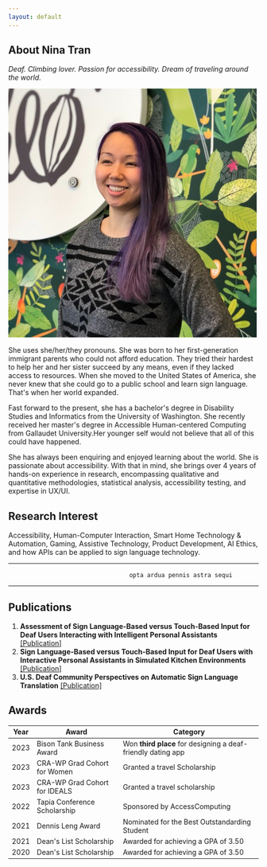 ```yaml
---
layout: default
---
```

## About Nina Tran
*Deaf. Climbing lover. Passion for accessibility. Dream of traveling around the world.* 

<img class="profile-picture" src="prof_pic.jpg">

She uses she/her/they pronouns. She was born to her first-generation immigrant parents who could not afford education. They tried their hardest to help her and her sister succeed by any means, even if they lacked access to resources. When she moved to the United States of America, she never knew that she could go to a public school and learn sign language. That's when her world expanded. 

Fast forward to the present, she has a bachelor's degree in Disability Studies and Informatics from the University of Washington. She recently received her master's degree in Accessible Human-centered Computing from Gallaudet University.Her younger self would not believe that all of this could have happened. 

She has always been enquiring and enjoyed learning about the world. She is passionate about accessibility. With that in mind, she brings over 4 years of hands-on experience in research, encompassing qualitative and quantitative methodologies, statistical analysis, accessibility testing, and expertise in UX/UI. 

## Research Interest

Accessibility, Human-Computer Interaction, Smart Home Technology & Automation, Gaming, Assistive Technology, Product Development, AI Ethics, and how APIs can be applied to sign language technology. 

---
                                      opta ardua pennis astra sequi 

---

## Publications

1. **Assessment of Sign Language-Based versus Touch-Based Input for Deaf Users Interacting with Intelligent Personal Assistants** [[Publication]](https://doi.org/10.1145/3613904.3642094) 
3. **Sign Language-Based versus Touch-Based Input for Deaf Users with Interactive Personal Assistants in Simulated Kitchen Environments** [[Publication]](https://doi.org/10.1145/3613905.3651075)
4. **U.S. Deaf Community Perspectives on Automatic Sign Language Translation** [[Publication]](https://doi.org/10.1145/3597638.3614507)
   
## Awards

Year | Award | Category
-----|-------|--------
2023 | Bison Tank Business Award  | Won **third place** for designing a deaf-friendly dating app 
2023 | CRA-WP Grad Cohort for Women | Granted a travel Scholarship
2023 | CRA-WP Grad Cohort for IDEALS | Granted a travel scholarship
2022 | Tapia Conference Scholarship | Sponsored by AccessComputing
2021 | Dennis Leng Award | Nominated for the Best Outstandarding Student
2021 | Dean's List Scholarship | Awarded for achieving a GPA of 3.50 
2020 | Dean's List Scholarship | Awarded for achieving a GPA of 3.50 





